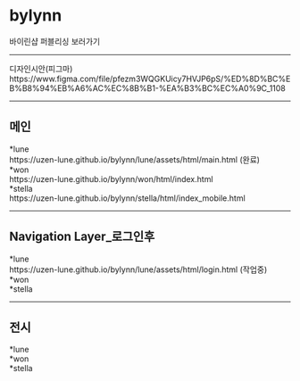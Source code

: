 # bylynn
바이린샵 퍼블리싱 보러가기
<hr>
디자인시안(피그마)<br>
https://www.figma.com/file/pfezm3WQGKUicy7HVJP6pS/%ED%8D%BC%EB%B8%94%EB%A6%AC%EC%8B%B1-%EA%B3%BC%EC%A0%9C_1108
<hr>
<h2><strong>메인</strong></h2>
<div>*lune </div>
https://uzen-lune.github.io/bylynn/lune/assets/html/main.html (완료)
<div>*won </div>
https://uzen-lune.github.io/bylynn/won/html/index.html
<div>*stella</div>
https://uzen-lune.github.io/bylynn/stella/html/index_mobile.html

<hr>
<h2><strong>Navigation Layer_로그인후</strong></h2>
<div>*lune </div>
https://uzen-lune.github.io/bylynn/lune/assets/html/login.html (작업중)
<div>*won </div>
<!-- https://uzen-lune.github.io/bylynn/won/html/index.html -->
<div>*stella</div>
<!-- https://uzen-lune.github.io/bylynn/stella/html/index_mobile.html -->

<hr>
<h2><strong>전시</strong></h2>
<div>*lune </div>
<!-- https://uzen-lune.github.io/bylynn/lune/assets/html/main.html -->
<div>*won </div>
<!-- https://uzen-lune.github.io/bylynn/won/html/index.html -->
<div>*stella</div>
<!-- https://uzen-lune.github.io/bylynn/stella/html/index_mobile.html -->
